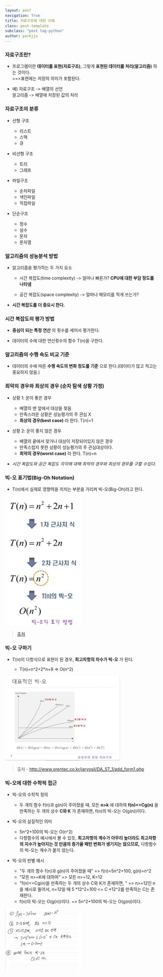 ```yaml
---
layout: post
navigation: True
title: 자료구조에 대한 이해
class: post-template
subclass: "post tag-python"
author: parkjju
---
```


### 자료구조란?

- 프로그램이란 **데이터를 표현(자료구조)**, 그렇게 **표현된 데이터를 처리(알고리즘)** 하는 것이다.
  </br>==>표현에는 저장의 의미가 포함된다.

- 예) 자료구조 -> 배열의 선언</br>알고리즘 -> 배열에 저장된 값의 처리

### 자료구조의 분류

- 선형 구조

  - 리스트
  - 스택
  - 큐

- 비선형 구조

  - 트리
  - 그래프

- 파일구조

  - 순차파일
  - 색인파일
  - 직접파일

- 단순구조
  - 정수
  - 실수
  - 문자
  - 문자열

### 알고리즘의 성능분석 방법

- 알고리즘을 평가하는 두 가지 요소

  - 시간 복잡도(time complexity) -> 얼마나 빠른가? **CPU에 대한 부담 정도를 나타냄**

  - 공간 복잡도(space complexity) -> 얼마나 메모리를 적게 쓰는가?

- **시간 복잡도를 더 중요시 한다.**

### 시간 복잡도의 평가 방법

- **중심이 되는 특정 연산** 의 횟수를 세어서 평가한다.

- 데이터의 수에 대한 연산횟수의 함수 T(n)을 구한다.

### 알고리즘의 수행 속도 비교 기준

- 데이터의 수에 따른 **수행 속도의 변화 정도를 기준** 으로 한다.(데이터가 많고 적고는 중요하지 않음.)

### 최악의 경우와 최상의 경우 (순차 탐색 상황 가정)

- 상황 1: 운이 좋은 경우

  - 배열의 맨 앞에서 대상을 찾음
  - 만족스러운 상황은 성능평가의 주 관심 X
  - **최상의 경우(best case)** 라 한다. T(n)=1

- 상황 2: 운이 좋지 않은 경우

  - 배열의 끝에서 찾거나 대상이 저장되어있지 않은 경우
  - 만족스럽지 못한 상황이 성능평가의 주 관심대상이다.
  - **최악의 경우(worst case)** 라 한다. T(n)=n

- _시간 복잡도와 공간 복잡도 각각에 대해 최악의 경우와 최상의 경우를 구할 수있다._

### 빅-오 표기법(Big-Oh Notation)

- T(n)에서 실제로 영향력을 끼치는 부분을 가리켜 빅-오(Big-Oh)라고 한다.

<img src="/assets/images/tn.jpg" width="50%" height="75%"></img>

> [출처](http://www.orentec.co.kr/jaryosil/DA_ST_1/add_form1.php)

### 빅-오 구하기

- T(n)이 다항식으로 표현이 된 경우, **최고차항의 차수가 빅-오** 가 된다.

  - T(n)=n^2+2\*n+9 => O(n^2)

<img src="/assets/images/on.jpg" height="75%" width="75%"></img>

> 출처 - http://www.orentec.co.kr/jaryosil/DA_ST_1/add_form1.php

### 빅-오에 대한 수학적 접근

- 빅-오의 수학적 정의

  - 두 개의 함수 f(n)과 g(n)이 주어졌을 때, 모든 **n>k** 에 대하여 **f(n)<=Cg(n)** 을 만족하는 두 개의 상수 **C와 K** 가 존재하면, f(n)의 빅-오는 O(g(n))이다.

- 빅-오의 실질적인 의미

  - 5n^2+100의 빅-오는 O(n^2)
  - 다항함수의 예시에서 볼 수 있듯, **최고차항의 계수가 아무리 높더라도 최고차항의 지수가 높아지는 것 만큼의 증가율 패턴 변화가 생기지는 않으므로,** 다항함수의 빅-오는 계수가 붙지 않는다.

- 빅-오의 판별 예시
  - "두 개의 함수 f(n)과 g(n)이 주어졌을 때" => f(n)=5n^2+100, g(n)=n^2
  - "모든 n>=K에 대하여" => 모든 n>=12, K=12
  - "f(n)<=Cg(n)을 만족하는 두 개의 상수 C와 K가 존재하면, " => n>=12인 n을 예시로 들어서, n=12일 때 5 *12^2+100 <= C *12^2를 만족하는 C는 존재한다.
  - f(n)의 빅-오는 O(g(n))이다. => 5n^2+100의 빅-오는 O(g(n))이다.

<img src="/assets/images/examp.jpg" width="50%" height="50%"></img>
